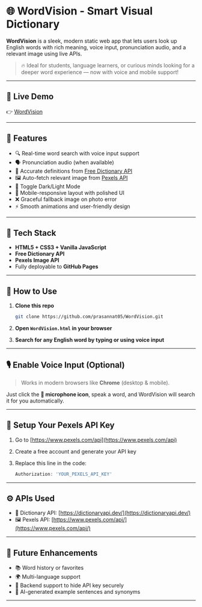# 🌐 WordVision - Smart Visual Dictionary

**WordVision** is a sleek, modern static web app that lets users look up English words with rich meaning, voice input, pronunciation audio, and a relevant image using live APIs.

> 🔥 Ideal for students, language learners, or curious minds looking for a deeper word experience — now with voice and mobile support!

---

## 🚀 Live Demo

👉 [WordVision](https://prasannat05.github.io/WordVision)

---

## 📌 Features

- 🔍 Real-time word search with voice input support  
- 🗣️ Pronunciation audio (when available)  
- 📖 Accurate definitions from [Free Dictionary API](https://dictionaryapi.dev/)  
- 🖼️ Auto-fetch relevant image from [Pexels API](https://www.pexels.com/api/)  
- 🌙 Toggle Dark/Light Mode  
- 📱 Mobile-responsive layout with polished UI  
- ❌ Graceful fallback image on photo error  
- ⚡ Smooth animations and user-friendly design  

---

## 🧠 Tech Stack

- **HTML5 + CSS3 + Vanilla JavaScript**  
- **Free Dictionary API**  
- **Pexels Image API**  
- Fully deployable to **GitHub Pages**

---

## 🔧 How to Use

1. **Clone this repo**
    ```bash
    git clone https://github.com/prasannat05/WordVision.git
    ```

2. **Open `WordVision.html` in your browser**

3. **Search for any English word by typing or using voice input**

---

## 🎙️ Enable Voice Input (Optional)

> Works in modern browsers like **Chrome** (desktop & mobile).

Just click the **🎤 microphone icon**, speak a word, and WordVision will search it for you automatically.

---

## 🔑 Setup Your Pexels API Key

1. Go to [https://www.pexels.com/api](https://www.pexels.com/api)  
2. Create a free account and generate your API key  
3. Replace this line in the code:

    ```js
    Authorization: 'YOUR_PEXELS_API_KEY'
    ```

---

## ⚙️ APIs Used

- 📘 Dictionary API: [https://dictionaryapi.dev/](https://dictionaryapi.dev/)  
- 🖼️ Pexels API: [https://www.pexels.com/api/](https://www.pexels.com/api/)

---

## 📌 Future Enhancements

- 📚 Word history or favorites  
- 🌍 Multi-language support  
- 🔐 Backend support to hide API key securely  
- 🧠 AI-generated example sentences and synonyms  

---

